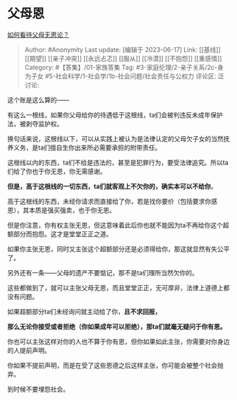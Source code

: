 # 父母恩
[如何看待父母无恩论？](https://www.zhihu.com/question/26860040/answer/2515001052)

> Author: #Anonymity
> Last update: [编辑于 2023-06-17]
> Link: [[基线]] [[期望]] [[亲子冲突]] [[永远忐忑]] [[服从]] [[冷漠]] [[不抱怨]] [[重感情]]
> Category: #【答集】/01-家族答集
> Tag: #3-家庭伦理/2-亲子关系/2c-身为子女 #5-社会科学/1-社会学/1b-社会问题/社会责任与公权力
> 评论区:
> 泛讨论:

这个账是这么算的——

有这么一根线，如果你父母给你的待遇低于这根线，ta们会被判违反未成年保护法，被剥夺监护权。

换句话来说，这根线以下，可以从实践上被认为是法律认定的父母欠子女的当然抚养义务，是ta们擅自生你出来所必需要承担的附带责任。

这根线以内的东西，ta们不给是违法的，甚至是犯罪行为，要受法律追究。所以ta们给了你也于你无恩，你无需感谢。

**但是，高于这根线的一切东西，ta们就客观上不欠你的，确实本可以不给你**。

高于这根线的东西，未经你请求而直接给了你，若是找你要价（包括要求你感恩），其本质是强买强卖，也于你无恩。

但是你注意，你有权主张无恩，但这意味着此后你也就不能因为ta不再给你这个超额部分而抱怨。这才是堂堂正正之道。

如果你主张无恩，同时又主张这个超额部分还是必须得给你，那这就显然有失公平了。

另外还有一条——父母的遗产不要惦记，那不是ta们理所当然欠你的。

这些都做到了，就可以主张父母无恩，而且堂堂正正，无可厚非，法律上道德上都没有问题。

如果超额部分ta们未经询问就主动给了你，**且不求回报，**

**那么无论你接受或者拒绝（你如果成年可以拒绝），那ta们就毫无疑问于你有恩。**

你也可以主张这样对你的人也不算于你有恩，但你如果如此主张，你需要对你身边的人提前声明。

你如果不提前声明，而是在受了这些恩德之后这样主张，你可能会被整个社会抛弃。

到时候不要埋怨社会。

